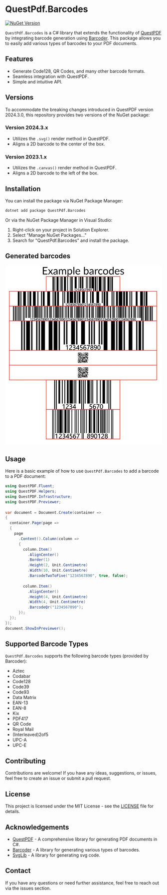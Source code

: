 # QuestPdf.Barcodes

[![NuGet Version](https://img.shields.io/nuget/v/QuestPdf.Barcodes.svg?style=flat-square)](https://www.nuget.org/packages/QuestPdf.Barcodes/)

`QuestPdf.Barcodes` is a C# library that extends the functionality of [QuestPDF](https://www.nuget.org/packages/QuestPDF/) by integrating barcode generation using [Barcoder](https://www.nuget.org/packages/Barcoder/). This package allows you to easily add various types of barcodes to your PDF documents.

## Features

- Generate Code128, QR Codes, and many other barcode formats.
- Seamless integration with QuestPDF.
- Simple and intuitive API.

## Versions

To accommodate the breaking changes introduced in QuestPDF version 2024.3.0, this repository provides two versions of the NuGet package:

### Version 2024.3.x

- Utilizes the `.svg()` render method in QuestPDF.
- Aligns a 2D barcode to the center of the box.

### Version 2023.1.x

- Utilizes the `.canvas()` render method in QuestPDF.
- Aligns a 2D barcode to the left of the box.

## Installation

You can install the package via NuGet Package Manager:

```sh
dotnet add package QuestPdf.Barcodes
```

Or via the NuGet Package Manager in Visual Studio:

1. Right-click on your project in Solution Explorer.
2. Select "Manage NuGet Packages..."
3. Search for "QuestPdf.Barcodes" and install the package.

## Generated barcodes

![My Image](https://raw.githubusercontent.com/Lakerfield/QuestPDF.Barcodes/main/assets/barcode-samples.jpg)

## Usage

Here is a basic example of how to use `QuestPdf.Barcodes` to add a barcode to a PDF document:

```csharp
using QuestPDF.Fluent;
using QuestPDF.Helpers;
using QuestPDF.Infrastructure;
using QuestPDF.Previewer;

var document = Document.Create(container =>
{
  container.Page(page =>
  {
    page
      .Content().Column(column =>
      {
        column.Item()
          .AlignCenter()
          .Border(1)
          .Height(2, Unit.Centimetre)
          .Width(10, Unit.Centimetre)
          .BarcodeTwoToFive("1234567890", true, false);

        column.Item()
          .AlignCenter()
          .Height(4, Unit.Centimetre)
          .Width(4, Unit.Centimetre)
          .BarcodeQr("1234567890");
      });
  });
});
document.ShowInPreviewer();
```

## Supported Barcode Types

`QuestPdf.Barcodes` supports the following barcode types (provided by Barcoder):

- Aztec
- Codabar
- Code128
- Code39
- Code93
- Data Matrix
- EAN-13
- EAN-8
- Kix
- PDF417
- QR Code
- Royal Mail
- (Interleaved)2of5
- UPC-A
- UPC-E

## Contributing

Contributions are welcome! If you have any ideas, suggestions, or issues, feel free to create an issue or submit a pull request.

## License

This project is licensed under the MIT License - see the [LICENSE](LICENSE) file for details.

## Acknowledgements

- [QuestPDF](https://github.com/QuestPDF/QuestPDF) - A comprehensive library for generating PDF documents in C#.
- [Barcoder](https://github.com/huysentruitw/barcoder) - A library for generating various types of barcodes.
- [SvgLib](https://github.com/huysentruitw/svglib) - A library for generating svg code.

## Contact

If you have any questions or need further assistance, feel free to reach out via the issues section.
